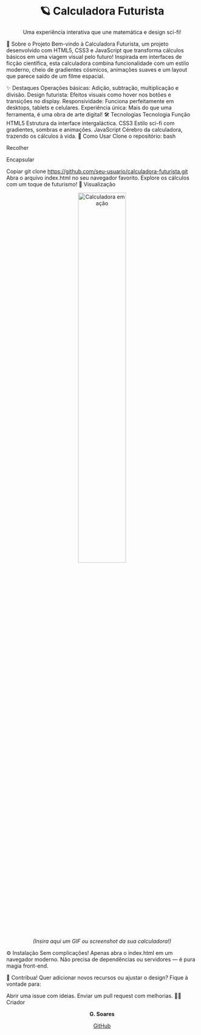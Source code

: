 <div align="center"> <h1>🪐 Calculadora Futurista</h1> <p>Uma experiência interativa que une matemática e design sci-fi!</p> </div>
🌌 Sobre o Projeto
Bem-vindo à Calculadora Futurista, um projeto desenvolvido com HTML5, CSS3 e JavaScript que transforma cálculos básicos em uma viagem visual pelo futuro! Inspirada em interfaces de ficção científica, esta calculadora combina funcionalidade com um estilo moderno, cheio de gradientes cósmicos, animações suaves e um layout que parece saído de um filme espacial.

✨ Destaques
Operações básicas: Adição, subtração, multiplicação e divisão.
Design futurista: Efeitos visuais como hover nos botões e transições no display.
Responsividade: Funciona perfeitamente em desktops, tablets e celulares.
Experiência única: Mais do que uma ferramenta, é uma obra de arte digital!
🛠️ Tecnologias
Tecnologia	Função
HTML5	Estrutura da interface intergaláctica.
CSS3	Estilo sci-fi com gradientes, sombras e animações.
JavaScript	Cérebro da calculadora, trazendo os cálculos à vida.
🚀 Como Usar
Clone o repositório:
bash

Recolher

Encapsular

Copiar
git clone https://github.com/seu-usuario/calculadora-futurista.git
Abra o arquivo index.html no seu navegador favorito.
Explore os cálculos com um toque de futurismo!
🌠 Visualização
<div align="center"> <img src="https://via.placeholder.com/400x200.png?text=Preview+em+Ação" alt="Calculadora em ação" width="50%"> <p><i>(Insira aqui um GIF ou screenshot da sua calculadora!)</i></p> </div>
⚙️ Instalação
Sem complicações! Apenas abra o index.html em um navegador moderno. Não precisa de dependências ou servidores — é pura magia front-end.

🤝 Contribua!
Quer adicionar novos recursos ou ajustar o design? Fique à vontade para:

Abrir uma issue com ideias.
Enviar um pull request com melhorias.
👨‍🚀 Criador
<div align="center"> <p><strong>G. Soares</strong></p> <p><a href="https://github.com/seu-usuario">GitHub</a> </p> </div>
